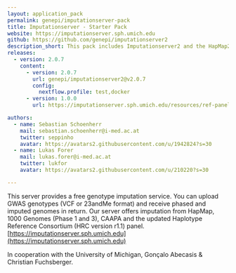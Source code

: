 ```yaml
---
layout: application_pack
permalink: genepi/imputationserver-pack
title: Imputationserver - Starter Pack
website: https://imputationserver.sph.umich.edu
github: https://github.com/genepi/imputationserver2
description_short: This pack includes Imputationserver2 and the HapMap2 reference panel.
releases:
  - version: 2.0.7
    content:
      - version: 2.0.7
        url: genepi/imputationserver2@v2.0.7
        config:
          nextflow.profile: test,docker
      - version: 1.0.0
        url: https://imputationserver.sph.umich.edu/resources/ref-panels/imputationserver2-hapmap2.zip

authors:
  - name: Sebastian Schoenherr
    mail: sebastian.schoenherr@i-med.ac.at
    twitter: seppinho
    avatar: https://avatars2.githubusercontent.com/u/1942824?s=30
  - name: Lukas Forer
    mail: lukas.forer@i-med.ac.at
    twitter: lukfor
    avatar: https://avatars2.githubusercontent.com/u/210220?s=30

---
```


This server provides a free genotype imputation service. You can upload GWAS genotypes (VCF or 23andMe format) and receive phased and imputed genomes in return. Our server offers imputation from HapMap, 1000 Genomes (Phase 1 and 3), CAAPA and the updated Haplotype Reference Consortium (HRC version r1.1) panel.
[https://imputationserver.sph.umich.edu](https://imputationserver.sph.umich.edu)

In cooperation with the University of Michigan, Gonçalo Abecasis & Christian Fuchsberger.
